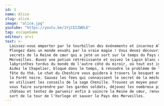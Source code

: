 ```yaml
---
id: 1
name: Alice
slug: alice
image: "alice.jpg"
youtube: "https://youtu.be/1YjCEIZWOLE"
tag: escapeGame
editeur: arvi
text: >-
  Laissez-vous emporter par le tourbillon des événements et incarnez Alice !
  Plongez dans un monde envahi par la vraie magie ! Vous devez découvrir les
  secrets de la Reine de cœur qui a jeté un sort sur le temps du Pays des
  Merveilles. Buvez une potion rétrécissante et suivez le Lapin blanc dans les
  labyrinthes tordus du monde de l'autre côté du miroir, où tout est inversé.
  Aidez le Chapelier, bloqué dans le temps, à résoudre le problème de la folle
  fête du thé. Le chat du Cheshire vous guidera à travers le bosquet enchanté de
  la Forêt noire. Sauvez les fées qui connaissent le secret de la méchante reine
  en utilisant les conseils de la sage Chenille. Trouvez un moyen pour ne pas
  vous faire surprendre par les gardes soldats, déjouez les nombreux pièges du
  château et tentez de parvenir enfin à vaincre la Reine de cœur, renverser le
  sort de la tour de l'horloge et sauver le Pays des Merveilles.
---
```

